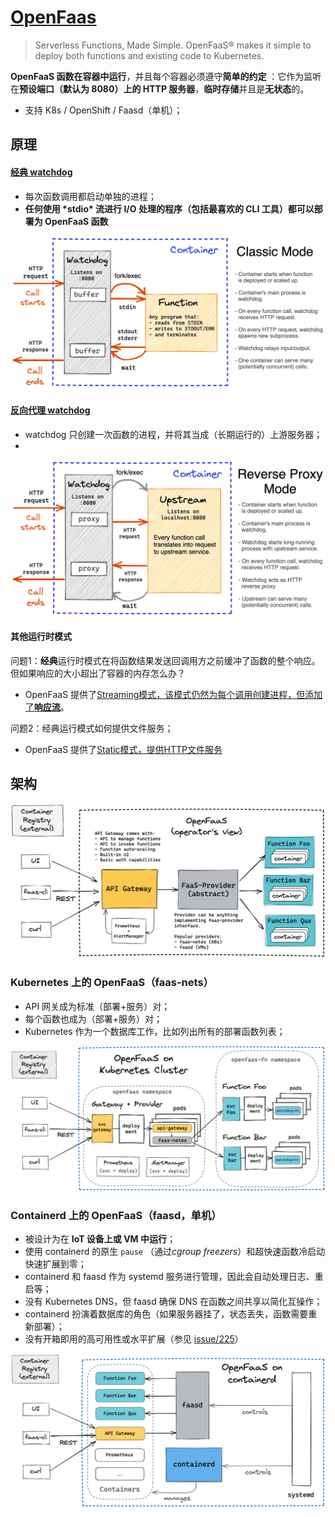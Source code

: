 # [OpenFaas](https://docs.openfaas.com/)

> Serverless Functions, Made Simple. OpenFaaS® makes it simple to deploy both functions and existing code to Kubernetes.

**OpenFaaS 函数在容器中运行**，并且每个容器必须遵守**简单的约定** ：它作为监听在**预设端口（默认为 8080）上的 HTTP 服务器**，**临时存储**并且是**无状态**的。

- 支持 K8s / OpenShift / Faasd（单机）；

## 原理

#### [经典 watchdog](https://github.com/openfaas/classic-watchdog)

- 每次函数调用都启动单独的进程；
- **任何使用 \*stdio\* 流进行 I/O 处理的程序（包括最喜欢的 CLI 工具）都可以部署为 OpenFaaS 函数**

![img](pics/simple_watch_dog.png)

#### [反向代理 watchdog](https://github.com/openfaas/of-watchdog)

- watchdog 只创建一次函数的进程，并将其当成（长期运行的）上游服务器；
- 

![img](pics/proxy_watch_dog.png)

#### 其他运行时模式

问题1：**经典**运行时模式在将函数结果发送回调用方之前缓冲了函数的整个响应。但如果响应的大小超出了容器的内存怎么办？

- OpenFaaS 提供了[Streaming模式，该模式仍然为每个调用创建进程，但添加了**响应流**](https://github.com/openfaas/of-watchdog/blob/a0289419078824f0a070860f84a6b383eb4f2169/README.md#3-streaming-fork-modestreaming---default)。

问题2：经典运行模式如何提供文件服务；

- OpenFaaS 提供了[Static模式，提供HTTP文件服务](https://github.com/openfaas/of-watchdog#4-static-modestatic)



## 架构

![img](pics/openfaas_arch.png)

### Kubernetes 上的 OpenFaaS（faas-nets）

- API 网关成为标准（部署+服务）对；
- 每个函数也成为（部署+服务）对；
- Kubernetes 作为一个数据库工作，比如列出所有的部署函数列表；

![img](pics/openfaas_k8s.png)

### Containerd 上的 OpenFaaS（faasd，单机）

- 被设计为在 **IoT 设备上或 VM 中运行**；
- 使用 containerd 的原生 `pause` （通过*cgroup freezers*）和超快速函数冷启动快速扩展到零；
- containerd 和 faasd 作为 systemd 服务进行管理，因此会自动处理日志、重启等；
- 没有 Kubernetes DNS，但 faasd 确保 DNS 在函数之间共享以简化互操作；
- containerd 扮演着数据库的角色（如果服务器挂了，状态丢失，函数需要重新部署）；
- 没有开箱即用的高可用性或水平扩展（参见 [issue/225](https://github.com/openfaas/faasd/issues/225)）

![img](pics/openfaas_faasd.png)